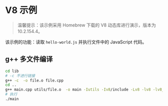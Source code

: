 # V8 示例

> 温馨提示：该示例采用 Homebrew 下载的 V8 动态库进行演示，版本为 10.2.154.4。


该示例的功能：读取 `hello-world.js` 并执行文件中的 JavaScript 代码。


## g++ 多文件编译


``` bash
cd lib
# -c 不进行链接
g++ -c  -o file.o file.cpp 
cd ..
g++ main.cpp utils/file.o  -o main -Iutils -Iv8/include -Lv8 -lv8 -lv8_libplatform -std=c++17 -DV8_COMPRESS_POINTERS
# 执行
./main
```
